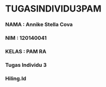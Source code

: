 # TUGASINDIVIDU3PAM
<h3>NAMA  : Annike Stella Cova</h3>
<h3>NIM   : 120140041</h3>
<h3>KELAS : PAM RA</h3>
<h3>Tugas Individu 3</h3>
<h3>Hiling.Id</h3>

